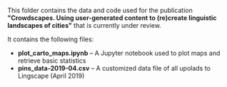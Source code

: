 This folder contains the data and code used for the publication **"Crowdscapes. Using user-generated content to (re)create linguistic landscapes of cities"** that is currently under review.

It contains the following files:

- **plot_carto_maps.ipynb** – A Jupyter notebook used to plot maps and retrieve basic statistics
- **pins_data-2019-04.csv** – A customized data file of all upolads to Lingscape (April 2019)
